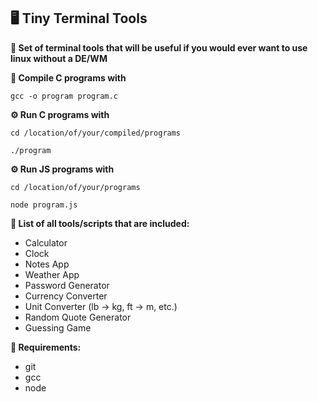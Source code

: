 ## 🖥️ Tiny Terminal Tools

**📀 Set of terminal tools that will be useful if you would ever want to use linux without a DE/WM**

**💾 Compile C programs with**

```gcc -o program program.c``` 

**⚙️ Run C programs with**

```cd /location/of/your/compiled/programs```

```./program```

**⚙️ Run JS programs with**

```cd /location/of/your/programs```

```node program.js```

**🚀 List of all tools/scripts that are included:**
- Calculator
- Clock
- Notes App
- Weather App
- Password Generator
- Currency Converter
- Unit Converter (lb -> kg, ft -> m, etc.)
- Random Quote Generator
- Guessing Game

**🧾 Requirements:**
- git
- gcc
- node
